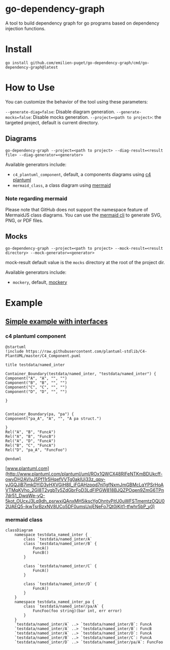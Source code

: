# go-dependency-graph

A tool to build dependency graph for go programs based on dependency injection functions.

# Install

```
go install github.com/emilien-puget/go-dependency-graph/cmd/go-dependency-graph@latest
```

# How to Use

You can customize the behavior of the tool using these parameters:

`--generate-diag=false`: Disable diagram generation.
`--generate-mocks=false`: Disable mocks generation.
`--project=<path to project>`: the targeted project, default is current directory.

## Diagrams

`go-dependency-graph --project=<path to project> --diag-result=<result file> --diag-generator=<generator>`

Available generators include:

- `c4_plantuml_component`, default, a components diagrams
  using [c4 plantuml](https://github.com/plantuml-stdlib/C4-PlantUML)
- `mermaid_class`, a class diagram
  using [mermaid](https://mermaid-js.github.io/mermaid/#/classDiagram?id=class-diagrams)

### Note regarding mermaid

Please note that GitHub does not support the namespace feature of MermaidJS class diagrams.
You can use the [mermaid cli](https://github.com/mermaid-js/mermaid-cli) to generate SVG, PNG, or PDF files.

## Mocks

`go-dependency-graph --project=<path to project> --mock-result=<result directory> --mock-generator=<generator>`

mock-result default value is the `mocks` directory at the root of the project dir.

Available generators include:

- `mockery`, default, [mockery](https://github.com/mockery/mockery)

# Example

## [Simple example with interfaces](./pkg/parse/testdata/inter)

### c4 plantuml component

```puml
@startuml
!include https://raw.githubusercontent.com/plantuml-stdlib/C4-PlantUML/master/C4_Component.puml

title testdata/named_inter

Container_Boundary(testdata/named_inter, "testdata/named_inter") {
Component("A", "A", "", "")
Component("B", "B", "", "")
Component("C", "C", "", "")
Component("D", "D", "", "")

}


Container_Boundary(pa, "pa") {
Component("pa_A", "A", "", "A pa struct.")

}
Rel("A", "B", "FuncA")
Rel("A", "B", "FuncB")
Rel("A", "D", "FuncA")
Rel("B", "C", "FuncA")
Rel("D", "pa_A", "FuncFoo")

@enduml
```

[www.plantuml.com](http://www.plantuml.com/plantuml/uml/ROx1QWCX48RlFeNTKmBDUkcff-owvDH2AVIyJ5Pf11r5HqefVVTg0akIUj33z_qpy-yJGQJiB7imkDYiD3yHXVGiH8Il_jFGAHzpqd7nI1gfNxmJmGBMcLqYPSrHoAVTMqKVho_2GI8T2vgbTy5ZdGbrFoD3LdFIPGW818BJQZPOqen9ZmG6TPn7dr51_DwqWe-yQ-5kot_OUcxJ3Lq9dh_psrwxiQAnxMH5ikscYgOhntvPitU0uWFSTmemtzOQU02UAEQ5-ikwTsrBzxNV8UCo5DF0umsUxjENeFo7Qt0jKit1-tfwhr5bP_y0)

### mermaid class

```mermaid
classDiagram
    namespace testdata_named_inter {
        class `testdata/named_inter/A`
        class `testdata/named_inter/B` {
            FuncA()
            FuncB()
        }

        class `testdata/named_inter/C` {
            FuncA()
        }

        class `testdata/named_inter/D` {
            FuncA()
        }
    }
    namespace testdata_named_inter_pa {
        class `testdata/named_inter/pa/A` {
            FuncFoo(foo string)(bar int, err error)
        }
    }
    `testdata/named_inter/A` ..> `testdata/named_inter/B`: FuncA
    `testdata/named_inter/A` ..> `testdata/named_inter/B`: FuncB
    `testdata/named_inter/A` ..> `testdata/named_inter/D`: FuncA
    `testdata/named_inter/B` ..> `testdata/named_inter/C`: FuncA
    `testdata/named_inter/D` ..> `testdata/named_inter/pa/A`: FuncFoo


```
